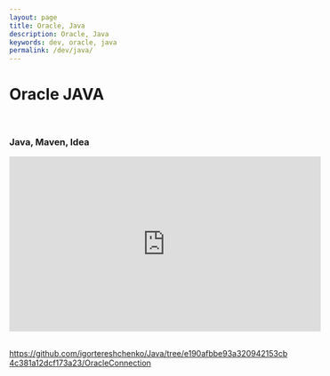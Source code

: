 ```yaml
---
layout: page
title: Oracle, Java
description: Oracle, Java
keywords: dev, oracle, java
permalink: /dev/java/
---
```


# Oracle JAVA

<br/>

### Java, Maven, Idea

<div align="center">
  <iframe width="560" height="315" src="https://www.youtube.com/embed/gVLjLC9YRxM" title="YouTube video player" frameborder="0" allow="accelerometer; autoplay; clipboard-write; encrypted-media; gyroscope; picture-in-picture" allowfullscreen></iframe>
</div>

<br/>

https://github.com/igortereshchenko/Java/tree/e190afbbe93a320942153cb4c381a12dcf173a23/OracleConnection
